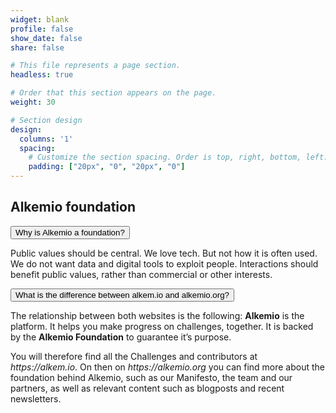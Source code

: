 ```yaml
---
widget: blank
profile: false
show_date: false
share: false

# This file represents a page section.
headless: true

# Order that this section appears on the page.
weight: 30

# Section design
design:
  columns: '1'
  spacing:
    # Customize the section spacing. Order is top, right, bottom, left.
    padding: ["20px", "0", "20px", "0"]
---
```

<!-- Copy begins here for 1 block -->
<h2 class="pb-2 font-weight-bold"> Alkemio foundation </h2>
<!-- Title of collapisble -->
<button type="button" class="collapsible" data-toggle="collapse" data-target="#foundation-why">Why is Alkemio a foundation?</button>
<!-- Content of collapisible -->
<div id="foundation-why" class="collapse">
  <div class="content">
    <p>Public values should be central. We love tech. But not how it is often used. We do not want data and digital tools to exploit people. Interactions should benefit public values, rather than commercial or other interests.</p>
  </div>
</div>
<!-- Copy ends here for 1 block -->
<!-- Title of collapisble -->
<button type="button" class="collapsible" data-toggle="collapse" data-target="#foundation-difference">What is the difference between alkem.io and alkemio.org?</button>
<!-- Content of collapisible -->

<div id="foundation-difference" class="collapse">
  <div class="content">
    <p>The relationship between both websites is the following: <b>Alkemio</b> is the platform. It helps you make progress on challenges, together. It is backed by the <b>Alkemio Foundation</b> to guarantee it’s purpose.</p>
      <p>You will therefore find all the Challenges and contributors at <i>https://alkem.io</i>. On then on <i>https://alkemio.org</i> you can find more about the foundation behind Alkemio, such as our Manifesto, the team and our partners, as well as relevant content such as blogposts and recent newsletters.</p>
  </div>
</div>
